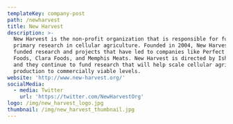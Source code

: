 ```yaml
---
templateKey: company-post
path: /newharvest
title: New Harvest
description: >-
  New Harvest is the non-profit organization that is responsible for funding
  primary research in cellular agriculture. Founded in 2004, New Harvest has
  funded research and projects that have led to companies like Perfect Day
  Foods, Clara Foods, and Memphis Meats. New Harvest is directed by Isha Datar,
  and they continue to fund research that will help scale cellular agriculture
  production to commercially viable levels.
website: 'http://www.new-harvest.org/'
socialMedia:
  - media: Twitter
    url: 'https://twitter.com/NewHarvestOrg'
logo: /img/new_harvest_logo.jpg
thumbnail: /img/new_harvest_thumbnail.jpg
---
```


